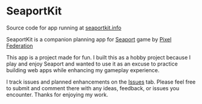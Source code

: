 # SeaportKit

Source code for app running at [seaportkit.info](http://seaportkit.info)

SeaportKit is a companion planning app for [Seaport](https://portal.pixelfederation.com/en/seaport/) game by [Pixel Federation](https://portal.pixelfederation.com/en/)

This app is a project made for fun. I built this as a hobby project because I play and enjoy Seaport and wanted to use it as an excuse to practice building web apps while enhancing my gameplay experience.

I track issues and planned enhancements on the [Issues](https://github.com/zsaffrin/seaportkit/issues) tab. Please feel free to submit and comment there with any ideas, feedback, or issues you encounter. Thanks for enjoying my work.

